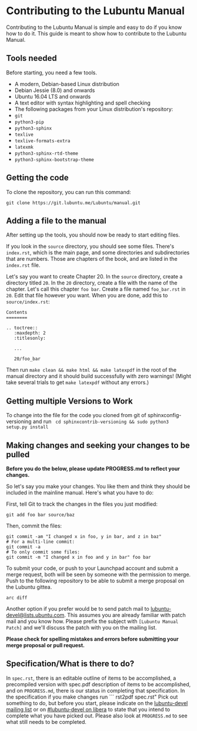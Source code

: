 # Contributing to the Lubuntu Manual

Contributing to the Lubuntu Manual is simple and easy to do if you know how
to do it. This guide is meant to show how to contribute to the Lubuntu Manual.

## Tools needed

Before starting, you need a few tools.

 - A modern, Debian-based Linux distribution
  - Debian Jessie (8.0) and onwards
  - Ubuntu 16.04 LTS and onwards
  - A text editor with syntax highlighting and spell checking
 - The following packages from your Linux distribution's repository:
  - `git`
  - `python3-pip`
  - `python3-sphinx`
  - `texlive`
  - `texlive-formats-extra`
  - `latexmk`
  - `python3-sphinx-rtd-theme`
  - `python3-sphinx-bootstrap-theme` 

## Getting the code

To clone the repository, you can run this command:
```
git clone https://git.lubuntu.me/Lubuntu/manual.git
```
## Adding a file to the manual

After setting up the tools, you should now be ready to start editing files.

If you look in the `source` directory, you should see some files. There's
`index.rst`, which is the main page, and some directories and subdirectories
that are numbers. Those are chapters of the book, and are listed in the
`index.rst` file.

Let's say you want to create Chapter 20. In the `source` directory, create a
directory titled `20`. In the `20` directory, create a file with the name of
the chapter. Let's call this chapter `foo bar`. Create a file named
`foo_bar.rst` in `20`. Edit that file however you want. When you are done,
add this to `source/index.rst`:

```
Contents
========

.. toctree::
   :maxdepth: 2
   :titlesonly:

   ...

   20/foo_bar
```

Then run `make clean && make html && make latexpdf` in the root of the manual directory and it should build successfully with zero warnings! (Might take several trials to get `make latexpdf` without any errors.)

## Getting multiple Versions to Work
To change into the file for the code you cloned from git of sphinxconfig-versioning and run ``` cd sphinxcontrib-versioning && sudo python3 setup.py install```

## Making changes and seeking your changes to be pulled

**Before you do the below, please update PROGRESS.md to reflect your changes.**

So let's say you make your changes. You like them and think they should be
included in the mainline manual. Here's what you have to do:

First, tell Git to track the changes in the files you just modified:
```
git add foo bar source/baz
```
Then, commit the files:
```
git commit -am "I changed x in foo, y in bar, and z in baz"
# For a multi-line commit:
git commit -a
# To only commit some files:
git commit -m "I changed x in foo and y in bar" foo bar
```

To submit your code, or push to your Launchpad account and
submit a merge request, both will be seen by someone with the permission to
merge. Push to the following repository to be able to submit a merge proposal on the Lubuntu gittea.

``` 
arc diff
```

Another option if you prefer would be to send patch mail to [lubuntu-devel@lists.ubuntu.com](mailto:lubuntu-devel@lists.ubuntu.com).
This assumes you are already familiar with patch mail and you know how.
Please prefix the subject with `[Lubuntu Manual Patch]` and we'll discuss the
patch with you on the mailing list.

**Please check for spelling mistakes and errors before submitting your
merge proposal or pull request.**

## Specification/What is there to do?

In `spec.rst`, there is an editable outline of items to be accomplished, a precompiled version with spec.pdf description of items to be accomplished, and on
`PROGRESS.md`, there is our status in completing that specification. In the specification if you make changes run ``` rst2pdf spec.rst" 
Pick out something to do, but before you start, please indicate on the [lubuntu-devel
mailing list](https://lists.ubuntu.com/mailman/listinfo/Lubuntu-devel) or on [#lubuntu-devel on libera](https://kiwiirc.com/client/irc.libera.net/#lubuntu-devel) to state that you intend to
complete what you have picked out. Please also look at `PROGRESS.md` to see
what still needs to be completed.
